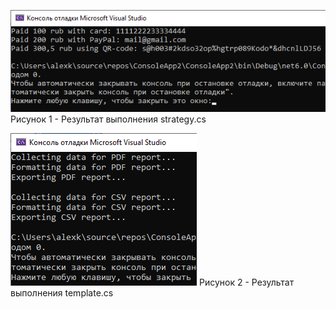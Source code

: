 ![](images/strategy_png.png)
Рисунок 1 - Результат выполнения strategy.cs

![](images/template_png.png)
Рисунок 2 - Результат выполнения template.cs
